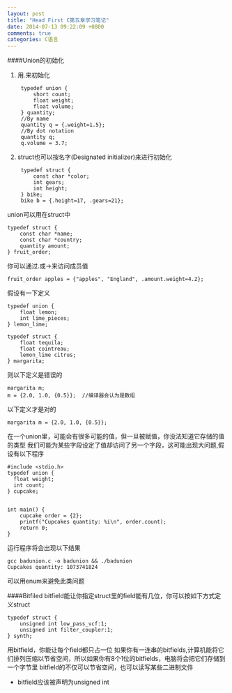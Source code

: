 ```yaml
---
layout: post
title: "Head First C第五章学习笔记"
date: 2014-07-13 09:22:09 +0800
comments: true
categories: C语言
---
```

####Union的初始化
1. 用.来初始化

		typedef union { 
			short count;
			float weight;
			float volume;		} quantity;
		//By name		quantity q = {.weight=1.5};
		//By dot notation
		quantity q;
		q.volume = 3.7;
	
2. struct也可以按名字(Designated initializer)来进行初始化
			typedef struct { 			const char *color;			int gears;			int height;		} bike;		bike b = {.height=17, .gears=21};
		
union可以用在struct中

	typedef struct {		const char *name;		const char *country;		quantity amount;	} fruit_order;
	
你可以通过.或->来访问成员值

	fruit_order apples = {"apples", "England", .amount.weight=4.2};
假设有一下定义

	typedef union { 
		float lemon;
		int lime_pieces;	} lemon_lime;
	typedef struct {	 	float tequila;	 	float cointreau;	 	lemon_lime citrus;	} margarita;
则以下定义是错误的
	
	margarita m;	m = {2.0, 1.0, {0.5}};  //编译器会认为是数组
以下定义才是对的

	margarita m = {2.0, 1.0, {0.5}};
在一个union里，可能会有很多可能的值，但一旦被赋值，你没法知道它存储的值的类型
我们可能为某些字段设定了值却访问了另一个字段，这可能出现大问题,假设有以下程序

	#include <stdio.h> 
	typedef union { 
	  float weight;	  int count;	} cupcake;
		int main() {		cupcake order = {2};		printf("Cupcakes quantity: %i\n", order.count);		return 0;	}
运行程序将会出现以下结果

	gcc badunion.c -o badunion && ./badunion 
	Cupcakes quantity: 1073741824可以用enum来避免此类问题
####Bitfiled
bitfield能让你指定struct里的field能有几位，你可以按如下方式定义struct

	typedef struct {
		unsigned int low_pass_vcf:1;
		unsigned int filter_coupler:1;	} synth;
用bitfield，你能让每个field都只占一位
如果你有一连串的bitfields,计算机能将它们排列压缩以节省空间，所以如果你有8个1位的bitfields，电脑将会把它们存储到一个字节里
bitfield的不仅可以节省空间，也可以读写某些二进制文件

* bitfield应该被声明为unsigned int
